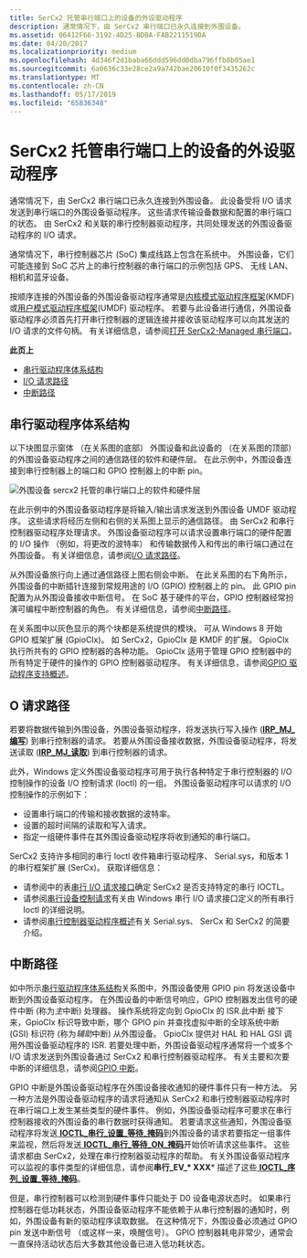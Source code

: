 ```yaml
---
title: SerCx2 托管串行端口上的设备的外设驱动程序
description: 通常情况下，由 SerCx2 串行端口已永久连接到外围设备。
ms.assetid: 06412F66-3192-4D25-BDBA-FAB2211519DA
ms.date: 04/20/2017
ms.localizationpriority: medium
ms.openlocfilehash: 4d346f2d1baba66ddd596dd0dba796ffb8b05ae1
ms.sourcegitcommit: 6a0636c33e28ce2a9a742bae20610f0f3435262c
ms.translationtype: MT
ms.contentlocale: zh-CN
ms.lasthandoff: 05/17/2019
ms.locfileid: "65836348"
---
```

# <a name="peripheral-drivers-for-devices-on-sercx2-managed-serial-ports"></a>SerCx2 托管串行端口上的设备的外设驱动程序

通常情况下，由 SerCx2 串行端口已永久连接到外围设备。 此设备受将 I/O 请求发送到串行端口的外围设备驱动程序。 这些请求传输设备数据和配置的串行端口的状态。 由 SerCx2 和关联的串行控制器驱动程序，共同处理发送的外围设备驱动程序的 I/O 请求。

通常情况下，串行控制器芯片 (SoC) 集成线路上包含在系统中。 外围设备，它们可能连接到 SoC 芯片上的串行控制器的串行端口的示例包括 GPS、 无线 LAN、 相机和蓝牙设备。

按顺序连接的外围设备的外围设备驱动程序通常是[内核模式驱动程序框架](https://msdn.microsoft.com/library/windows/hardware/ff544296)(KMDF) 或[用户模式驱动程序框架](https://msdn.microsoft.com/library/windows/hardware/ff560442)(UMDF) 驱动程序。 若要与此设备进行通信，外围设备驱动程序必须首先打开串行控制器的逻辑连接并接收该驱动程序可以向其发送的 I/O 请求的文件句柄。 有关详细信息，请参阅[打开 SerCx2-Managed 串行端口](opening-a-sercx2-managed-serial-port.md)。

**此页上**

- [串行驱动程序体系结构](#serial-driver-architecture)
- [I/O 请求路径](#i-o-request-path)
- [中断路径](#interrupt-path)

## <a name="serial-driver-architecture"></a>串行驱动程序体系结构

以下块图显示窗体 （在关系图的底部） 外围设备和此设备的 （在关系图的顶部） 的外围设备驱动程序之间的通信路径的软件和硬件层。 在此示例中，外围设备连接到串行控制器上的端口和 GPIO 控制器上的中断 pin。

![外围设备 sercx2 托管的串行端口上的软件和硬件层](images/seriallayers.png)

在此示例中的外围设备驱动程序是将输入/输出请求发送到外围设备 UMDF 驱动程序。 这些请求将经历左侧和右侧的关系图上显示的通信路径。 由 SerCx2 和串行控制器驱动程序处理请求。 外围设备驱动程序可以请求设置串行端口的硬件配置的 I/O 操作 （例如，将更改的波特率） 和传输数据传入和传出的串行端口通过在外围设备。 有关详细信息，请参阅[I/O 请求路径](#i-o-request-path)。

从外围设备旅行向上通过通信路径上图右侧会中断。 在此关系图的右下角所示，外围设备的中断插针连接到常规用途的 I/O (GPIO) 控制器上的 pin。 此 GPIO pin 配置为从外围设备接收中断信号。 在 SoC 基于硬件的平台，GPIO 控制器经常扮演可编程中断控制器的角色。 有关详细信息，请参阅[中断路径](#interrupt-path)。

在关系图中以灰色显示的两个块都是系统提供的模块。 可从 Windows 8 开始 GPIO 框架扩展 (GpioClx)。 如 SerCx2，GpioClx 是 KMDF 的扩展。 GpioClx 执行所共有的 GPIO 控制器的各种功能。 GpioClx 适用于管理 GPIO 控制器中的所有特定于硬件的操作的 GPIO 控制器驱动程序。 有关详细信息，请参阅[GPIO 驱动程序支持概述](https://msdn.microsoft.com/library/windows/hardware/hh439512)。

## <a name="i-o-request-path"></a>O 请求路径

若要将数据传输到外围设备，外围设备驱动程序，将发送执行写入操作 ([**IRP\_MJ\_编写**](https://msdn.microsoft.com/library/windows/hardware/ff546904)) 到串行控制器的请求。 若要从外围设备接收数据，外围设备驱动程序，将发送读取 ([**IRP\_MJ\_读取**](https://msdn.microsoft.com/library/windows/hardware/ff546883)) 到串行控制器的请求。

此外，Windows 定义外围设备驱动程序可用于执行各种特定于串行控制器的 I/O 控制操作的设备 I/O 控制请求 (Ioctl) 的一组。 外围设备驱动程序可以请求的 I/O 控制操作的示例如下：

- 设置串行端口的传输和接收数据的波特率。
- 设置的超时间隔的读取和写入请求。
- 指定一组硬件事件在其外围设备驱动程序将收到通知的串行端口。

SerCx2 支持许多相同的串行 Ioctl 收件箱串行驱动程序、 Serial.sys，和版本 1 的串行框架扩展 (SerCx)。 获取详细信息：

- 请参阅中的表[串行 I/O 请求接口](serial-i-o-request-interface.md)确定 SerCx2 是否支持特定的串行 IOCTL。
- 请参阅[串行设备控制请求](https://msdn.microsoft.com/library/windows/hardware/ff547466)有关由 Windows 串行 I/O 请求接口定义的所有串行 Ioctl 的详细说明。
- 请参阅[串行控制器驱动程序概述](serial-drivers-overview.md)有关 Serial.sys、 SerCx 和 SerCx2 的简要介绍。

## <a name="interrupt-path"></a>中断路径

如中所示[串行驱动程序体系结构](#serial-driver-architecture)关系图中，外围设备使用 GPIO pin 将发送设备中断到外围设备驱动程序。 在外围设备的中断信号响应，GPIO 控制器发出信号的硬件中断 (称为*主*中断) 处理器。 操作系统将定向到 GpioClx 的 ISR.此中断 接下来，GpioClx 标识导致中断，哪个 GPIO pin 并查找虚拟中断的全球系统中断 (GSI) 标识符 (称为*辅助*中断) 从外围设备。 GpioClx 提供对 HAL 和 HAL GSI 调用外围设备驱动程序的 ISR. 若要处理中断，外围设备驱动程序通常将一个或多个 I/O 请求发送到外围设备通过 SerCx2 和串行控制器驱动程序。 有关主要和次要中断的详细信息，请参阅[GPIO 中断](https://msdn.microsoft.com/library/windows/hardware/hh406467)。

GPIO 中断是外围设备驱动程序在外围设备接收通知的硬件事件只有一种方法。 另一种方法是外围设备驱动程序的请求将通知从 SerCx2 和串行控制器驱动程序时在串行端口上发生某些类型的硬件事件。 例如，外围设备驱动程序可要求在串行控制器接收的外围设备的串行数据时获得通知。 若要请求这些通知，外围设备驱动程序将发送[ **IOCTL\_串行\_设置\_等待\_掩码**](https://docs.microsoft.com/windows-hardware/drivers/ddi/content/ntddser/ni-ntddser-ioctl_serial_set_wait_mask)到外围设备的请求若要指定一组事件来监视，然后将发送[ **IOCTL\_串行\_等待\_ON\_掩码**](https://msdn.microsoft.com/library/windows/hardware/ff546805)开始侦听请求这些事件。 这些请求都由 SerCx2，处理在串行控制器驱动程序的帮助。 有关外围设备驱动程序可以监视的事件类型的详细信息，请参阅**串行\_EV\_* XXX*** 描述了这些[ **IOCTL\_序列\_设置\_等待\_掩码**](https://docs.microsoft.com/windows-hardware/drivers/ddi/content/ntddser/ni-ntddser-ioctl_serial_set_wait_mask)。

但是，串行控制器可以检测到硬件事件只能处于 D0 设备电源状态时。 如果串行控制器在低功耗状态，外围设备驱动程序不能依赖于从串行控制器的通知时，例如，外围设备有新的驱动程序读取数据。 在这种情况下，外围设备必须通过 GPIO pin 发送中断信号 （或这样一来，唤醒信号）。 GPIO 控制器耗电非常少，通常会一直保持活动状态后大多数其他设备已进入低功耗状态。
